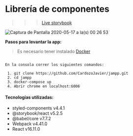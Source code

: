 # Librería de componentes

> > > [Live storybook](http://storybooks-preview.jampp.com/?path=/story/structures--modal-a)



![Captura de Pantalla 2020-05-17 a la(s) 00 26 53](https://user-images.githubusercontent.com/32943802/82135139-7b426b00-97d5-11ea-8027-4847e2854580.png)


**Pasos para levantar la app:**

> Es necesario tener instalado [Docker](https://docs.docker.com/v17.09/engine/installation/#cloud)


```

En la consola correr los siguientes comandos:

 1. git clone https://github.com/CardozoJavier/jampp.git
 2. cd jampp
 3. docker-compose up
 4. Abrir chrome en localhost:6006

```

#### Tecnologías utilizadas:
* styled-components v4.4.1
* @storybook/react v5.2.5
* @babel/core v7.7.2
* Webpack v4.41.0
* React v16.11.0
